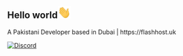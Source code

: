 <h2> Hello world<img src="https://raw.githubusercontent.com/ABSphreak/ABSphreak/master/gifs/Hi.gif" width="30px"></h2>
A Pakistani Developer based in Dubai |
https://flashhost.uk



[![Discord](https://img.shields.io/discord/845758407046332416.svg?label=&logo=discord&logoColor=ffffff&color=7389D8&labelColor=6A7EC2)](https://discord.gg/K2NaHqvv2u)
